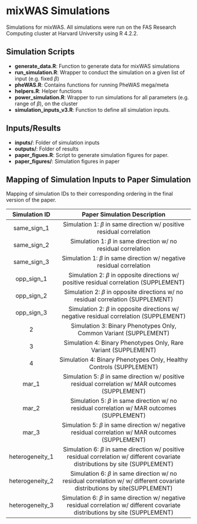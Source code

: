 # mixWAS Simulations
Simulations for mixWAS. All simulations were run on the FAS Research Computing cluster at Harvard University using R 4.2.2.

## Simulation Scripts
* __generate_data.R__: Function to generate data for mixWAS simulations
* __run_simulation.R__: Wrapper to conduct the simulation on a given list of input (e.g. fixed $\beta$)
* __pheWAS.R__: Contains functions for running PheWAS mega/meta
* __helpers.R__: Helper functions
* __power_simulation.R__: Wrapper to run simulations for all parameters (e.g. range of $\beta$), on the cluster
* __simulation_inputs_v3.R__: Function to define all simulation inputs.

## Inputs/Results
* __inputs/__: Folder of simulation inputs
* __outputs/__: Folder of results
* __paper_figues.R__: Script to generate simulation figures for paper.
* __paper_figures/__: Simulation figures in paper

## Mapping of Simulation Inputs to Paper Simulation

Mapping of simulation IDs to their corresponding ordering in the final version of the paper.

| Simulation ID |                            Paper Simulation Description                           |
|:-------------:|:---------------------------------------------------------------------------------:|
|  same_sign_1  |      Simulation 1: $\beta$ in same direction w/ positive residual correlation     |
|  same_sign_2  |         Simulation 1: $\beta$ in same direction w/ no residual correlation        |
|  same_sign_3  |      Simulation 1: $\beta$ in same direction w/ negative residual correlation     |
|   opp_sign_1  |   Simulation 2: $\beta$ in opposite directions w/ positive residual correlation (SUPPLEMENT)   |
|   opp_sign_2  |      Simulation 2: $\beta$ in opposite directions w/ no residual correlation  (SUPPLEMENT)     |
|   opp_sign_3  |   Simulation 2: $\beta$ in opposite directions w/ negative residual correlation (SUPPLEMENT)   |
|       2       |         Simulation 3: Binary Phenotypes Only, Common Variant (SUPPLEMENT)         |
|       3       |          Simulation 4: Binary Phenotypes Only, Rare Variant (SUPPLEMENT)          |
|       4       | Simulation 4: Binary Phenotypes Only, Healthy Controls (SUPPLEMENT) |
|  mar_1  |      Simulation 5: $\beta$ in same direction w/ positive residual correlation w/ MAR outcomes (SUPPLEMENT)     |
|  mar_2  |         Simulation 5: $\beta$ in same direction w/ no residual correlation w/ MAR outcomes (SUPPLEMENT)        |
|  mar_3  |      Simulation 5: $\beta$ in same direction w/ negative residual correlation w/ MAR outcomes (SUPPLEMENT)    |
|  heterogeneity_1  |      Simulation 6: $\beta$ in same direction w/ positive residual correlation w/ different covariate distributions by site (SUPPLEMENT)   |
|  heterogeneity_2  |         Simulation 6: $\beta$ in same direction w/ no residual correlation w/ w/ different covariate distributions by site(SUPPLEMENT)    |
|  heterogeneity_3  |      Simulation 6: $\beta$ in same direction w/ negative residual correlation w/ different covariate distributions by site (SUPPLEMENT)    |
